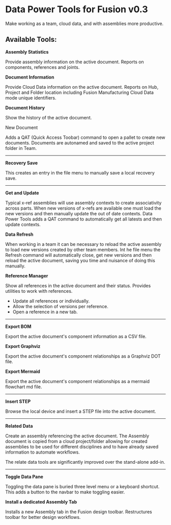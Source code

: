 # Data Power Tools for Fusion v0.3

Make working as a team, cloud data, and with assemblies more productive.

## Available Tools:

**Assembly Statistics**

Provide assembly information on the active document. Reports on components, references and joints.

**Document Information**

Provide Cloud Data information on the active document. Reports on Hub, Project and Folder location including Fusion Manufacturing Cloud Data mode unique identifiers.

**Document History**

Show the history of the active document.


New Document

Adds a QAT (Quick Access Toobar) command to open a pallet to create new documents. Documents are autonamed and saved to the active project folder in Team.

---

**Recovery Save**

This creates an entry in the file menu to manually save a local recovery save.

---

**Get and Update**

Typical x-ref assemblies will use assembly contexts to create associativity across parts. When new versions of x-refs are available one must load the new versions and then manually update the out of date contexts. Data Power Tools adds a QAT command to automatically get all latests and then update contexts.

**Data Refresh**

When working in a team it can be necessary to reload the active assembly to load new versions created by other team members. Int he file menu the Refresh command will automatically close, get new versions and then reload the active document, saving you time and nuisance of doing this manually.

**Reference Manager**

Show all references in the active document and their status. Provides utilities to work with references.

- Update all references or individually.
- Allow the selection of versions per reference.
- Open a reference in a new tab.

---

**Export BOM**

Export the active document's component information as a CSV file.

**Export Graphviz**

Export the active document's component relationships as a Graphviz DOT file.

**Export Mermaid**

Export the active document's component relationships as a mermaid flowchart md file.

---

**Insert STEP**

Browse the local device and insert a STEP file into the active document.

---

**Related Data**

Create an assembly referencing the active document. The Assembly document is copied from a cloud project/folder allowing for created assemblies to be used for different disciplines and to have already saved information to automate workflows.

The relate data tools are significantly improved over the stand-alone add-in.

---

**Toggle Data Pane**

Toggling the data pane is buried three level menu or a keyboard shortcut. This adds a button to the navbar to make toggling easier.

**Install a dedicated Assembly Tab**

Installs a new Assembly tab in the Fusion design toolbar. Restructures toolbar for better design workflows.  
